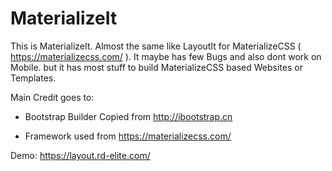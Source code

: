 # MaterializeIt
This is MaterializeIt. Almost the same like LayoutIt for MaterializeCSS ( https://materializecss.com/ ).
It maybe has few Bugs and also dont work on Mobile. but it has most stuff to build MaterializeCSS based Websites or Templates.

Main Credit goes to:

- Bootstrap Builder Copied from http://ibootstrap.cn 

- Framework used from https://materializecss.com/

Demo:
https://layout.rd-elite.com/

